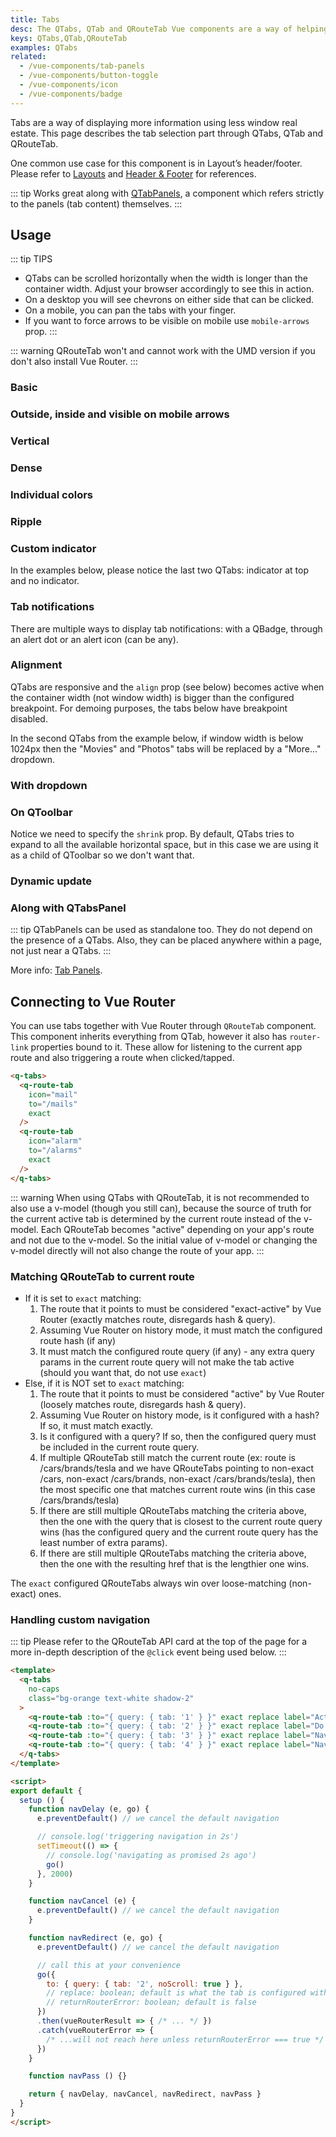 ```yaml
---
title: Tabs
desc: The QTabs, QTab and QRouteTab Vue components are a way of helping the user navigate between pages or tab panels.
keys: QTabs,QTab,QRouteTab
examples: QTabs
related:
  - /vue-components/tab-panels
  - /vue-components/button-toggle
  - /vue-components/icon
  - /vue-components/badge
---
```

Tabs are a way of displaying more information using less window real estate. This page describes the tab selection part through QTabs, QTab and QRouteTab.

One common use case for this component is in Layout’s header/footer. Please refer to [Layouts](/layout/layout) and [Header & Footer](/layout/header-and-footer#example--playing-with-qtabs) for references.

::: tip
Works great along with [QTabPanels](/vue-components/tab-panels), a component which refers strictly to the panels (tab content) themselves.
:::

<DocApi file="QTabs" />

<DocApi file="QTab" />

<DocApi file="QRouteTab" />

## Usage

::: tip TIPS
* QTabs can be scrolled horizontally when the width is longer than the container width. Adjust your browser accordingly to see this in action.
* On a desktop you will see chevrons on either side that can be clicked.
* On a mobile, you can pan the tabs with your finger.
* If you want to force arrows to be visible on mobile use `mobile-arrows` prop.
:::

::: warning
QRouteTab won't and cannot work with the UMD version if you don't also install Vue Router.
:::

### Basic

<DocExample title="Basic" file="Basic" />

### Outside, inside and visible on mobile arrows

<DocExample title="Outside, inside and visible on mobile arrows" file="ArrowsModifiers" />

### Vertical

<DocExample title="Vertical (example with QSplitter)" file="Vertical" />

### Dense

<DocExample title="Dense" file="Dense" />

### Individual colors

<DocExample title="Individual colors" file="IndividualColor" />

### Ripple

<DocExample title="No ripple and custom ripple color" file="Ripples" />

### Custom indicator

In the examples below, please notice the last two QTabs: indicator at top and no indicator.

<DocExample title="Custom indicator" file="CustomIndicator" />

### Tab notifications

There are multiple ways to display tab notifications: with a QBadge, through an alert dot or an alert icon (can be any).

<DocExample title="Tab notifications" file="Notifying" />

### Alignment

QTabs are responsive and the `align` prop (see below) becomes active when the container width (not window width) is bigger than the configured breakpoint. For demoing purposes, the tabs below have breakpoint disabled.

<DocExample title="Alignment" file="Alignment" />

In the second QTabs from the example below, if window width is below 1024px then the "Movies" and "Photos" tabs will be replaced by a "More..." dropdown.

### With dropdown

<DocExample title="With a dropdown" file="Dropdown" />

### On QToolbar

Notice we need to specify the `shrink` prop. By default, QTabs tries to expand to all the available horizontal space, but in this case we are using it as a child of QToolbar so we don't want that.

<DocExample title="Tabs in a QToolbar" file="TabsInToolbar" />

### Dynamic update

<DocExample title="Dynamic tabs" file="DynamicTabs" />

### Along with QTabsPanel

::: tip
QTabPanels can be used as standalone too. They do not depend on the presence of a QTabs. Also, they can be placed anywhere within a page, not just near a QTabs.
:::

<DocExample title="Tabs with tab panels" file="TabsWithTabpanels" />

More info: [Tab Panels](/vue-components/tab-panels).

## Connecting to Vue Router

You can use tabs together with Vue Router through `QRouteTab` component.
This component inherits everything from QTab, however it also has `router-link` properties bound to it. These allow for listening to the current app route and also triggering a route when clicked/tapped.

```html
<q-tabs>
  <q-route-tab
    icon="mail"
    to="/mails"
    exact
  />
  <q-route-tab
    icon="alarm"
    to="/alarms"
    exact
  />
</q-tabs>
```

::: warning
When using QTabs with QRouteTab, it is not recommended to also use a v-model (though you still can), because the source of truth for the current active tab is determined by the current route instead of the v-model. Each QRouteTab becomes "active" depending on your app's route and not due to the v-model. So the initial value of v-model or changing the v-model directly will not also change the route of your app.
:::

### Matching QRouteTab to current route <q-badge label="updated for v2.9+" />

* If it is set to `exact` matching:
  1. The route that it points to must be considered "exact-active" by Vue Router (exactly matches route, disregards hash & query).
  2. Assuming Vue Router on history mode, it must match the configured route hash (if any)
  3. It must match the configured route query (if any) - any extra query params in the current route query will not make the tab active (should you want that, do not use `exact`)
* Else, if it is NOT set to `exact` matching:
  1. The route that it points to must be considered "active" by Vue Router (loosely matches route, disregards hash & query).
  2. Assuming Vue Router on history mode, is it configured with a hash? If so, it must match exactly.
  3. Is it configured with a query? If so, then the configured query must be included in the current route query.
  4. If multiple QRouteTab still match the current route (ex: route is /cars/brands/tesla and we have QRouteTabs pointing to non-exact /cars, non-exact /cars/brands, non-exact /cars/brands/tesla), then the most specific one that matches current route wins (in this case /cars/brands/tesla)
  5. If there are still multiple QRouteTabs matching the criteria above, then the one with the query that is closest to the current route query wins (has the configured query and the current route query has the least number of extra params).
  6. If there are still multiple QRouteTabs matching the criteria above, then the one with the resulting href that is the lengthier one wins.

The `exact` configured QRouteTabs always win over loose-matching (non-exact) ones.

### Handling custom navigation <q-badge label="updated for v2.9+" />

::: tip
Please refer to the QRouteTab API card at the top of the page for a more in-depth description of the `@click` event being used below.
:::

```html
<template>
  <q-tabs
    no-caps
    class="bg-orange text-white shadow-2"
  >
    <q-route-tab :to="{ query: { tab: '1' } }" exact replace label="Activate in 2s" @click="navDelay" />
    <q-route-tab :to="{ query: { tab: '2' } }" exact replace label="Do nothing" @click="navCancel" />
    <q-route-tab :to="{ query: { tab: '3' } }" exact replace label="Navigate to the second tab" @click="navRedirect" />
    <q-route-tab :to="{ query: { tab: '4' } }" exact replace label="Navigate immediately" @click="navPass" />
  </q-tabs>
</template>

<script>
export default {
  setup () {
    function navDelay (e, go) {
      e.preventDefault() // we cancel the default navigation

      // console.log('triggering navigation in 2s')
      setTimeout(() => {
        // console.log('navigating as promised 2s ago')
        go()
      }, 2000)
    }

    function navCancel (e) {
      e.preventDefault() // we cancel the default navigation
    }

    function navRedirect (e, go) {
      e.preventDefault() // we cancel the default navigation

      // call this at your convenience
      go({
        to: { query: { tab: '2', noScroll: true } },
        // replace: boolean; default is what the tab is configured with
        // returnRouterError: boolean; default is false
      })
      .then(vueRouterResult => { /* ... */ })
      .catch(vueRouterError => {
        /* ...will not reach here unless returnRouterError === true */
      })
    }

    function navPass () {}

    return { navDelay, navCancel, navRedirect, navPass }
  }
}
</script>
```
